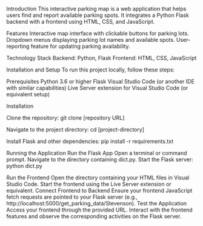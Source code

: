 Introduction
This interactive parking map is a web application that helps users find and report available parking spots. It integrates a Python Flask backend with a frontend using HTML, CSS, and JavaScript.

Features
Interactive map interface with clickable buttons for parking lots.
Dropdown menus displaying parking lot names and available spots.
User-reporting feature for updating parking availability.

Technology Stack
Backend: Python, Flask
Frontend: HTML, CSS, JavaScript

Installation and Setup
To run this project locally, follow these steps:

Prerequisites
Python 3.6 or higher
Flask
Visual Studio Code (or another IDE with similar capabilities)
Live Server extension for Visual Studio Code (or equivalent setup)

Installation

Clone the repository:
git clone [repository URL]

Navigate to the project directory:
cd [project-directory]

Install Flask and other dependencies:
pip install -r requirements.txt

Running the Application
Run the Flask App
Open a terminal or command prompt.
Navigate to the directory containing dict.py.
Start the Flask server:
python dict.py

Run the Frontend
Open the directory containing your HTML files in Visual Studio Code.
Start the frontend using the Live Server extension or equivalent.
Connect Frontend to Backend
Ensure your frontend JavaScript fetch requests are pointed to your Flask server (e.g., http://localhost:5000/get_parking_data/Stevenson).
Test the Application
Access your frontend through the provided URL.
Interact with the frontend features and observe the corresponding activities on the Flask server.